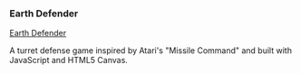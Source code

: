 ### Earth Defender

[Earth Defender](https://zhuo-ch.github.io/earth-defender/)

A turret defense game inspired by Atari's "Missile Command" and built with JavaScript and HTML5 Canvas.
